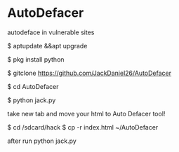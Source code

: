 # AutoDefacer
autodeface in vulnerable sites

$ aptupdate &&apt upgrade

$ pkg install python

$ gitclone https://github.com/JackDaniel26/AutoDefacer

$ cd AutoDefacer

$ python jack.py

take new tab and move your html to Auto Defacer tool!

$ cd /sdcard/hack
$ cp -r index.html ~/AutoDefacer

after run python jack.py


